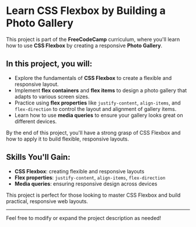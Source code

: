 # Learn CSS Flexbox by Building a Photo Gallery

This project is part of the **FreeCodeCamp** curriculum, where you'll learn how to use **CSS Flexbox** by creating a responsive **Photo Gallery**.

## In this project, you will:
- Explore the fundamentals of **CSS Flexbox** to create a flexible and responsive layout.
- Implement **flex containers** and **flex items** to design a photo gallery that adapts to various screen sizes.
- Practice using **flex properties** like `justify-content`, `align-items`, and `flex-direction` to control the layout and alignment of gallery items.
- Learn how to use **media queries** to ensure your gallery looks great on different devices.

By the end of this project, you'll have a strong grasp of CSS Flexbox and how to apply it to build flexible, responsive layouts.

## Skills You'll Gain:
- **CSS Flexbox**: creating flexible and responsive layouts
- **Flex properties**: `justify-content`, `align-items`, `flex-direction`
- **Media queries**: ensuring responsive design across devices

This project is perfect for those looking to master CSS Flexbox and build practical, responsive web layouts.

---

Feel free to modify or expand the project description as needed!
